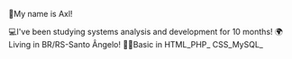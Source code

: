 👤My name is Axl!

💻I've been studying systems analysis and development for 10 months! 
🌍Living in BR/RS-Santo Ângelo! 
👨‍💻Basic in HTML_PHP_ CSS_MySQL_
